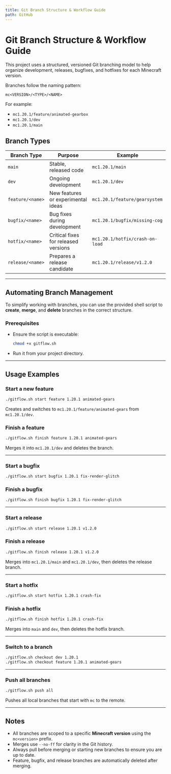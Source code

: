 ```yaml
---
title: Git Branch Structure & Workflow Guide
path: GitHub
---
```

# Git Branch Structure & Workflow Guide

This project uses a structured, versioned Git branching model to help organize development, releases, bugfixes, and hotfixes for each Minecraft version.

Branches follow the naming pattern:

```
mc<VERSION>/<TYPE>/<NAME>
```

For example:

* `mc1.20.1/feature/animated-gearbox`
* `mc1.20.1/dev`
* `mc1.20.1/main`

## Branch Types

| Branch Type      | Purpose                              | Example                         |
| ---------------- | ------------------------------------ | ------------------------------- |
| `main`           | Stable, released code                | `mc1.20.1/main`                 |
| `dev`            | Ongoing development                  | `mc1.20.1/dev`                  |
| `feature/<name>` | New features or experimental ideas   | `mc1.20.1/feature/gearsystem`   |
| `bugfix/<name>`  | Bug fixes during development         | `mc1.20.1/bugfix/missing-cog`   |
| `hotfix/<name>`  | Critical fixes for released versions | `mc1.20.1/hotfix/crash-on-load` |
| `release/<name>` | Prepares a release candidate         | `mc1.20.1/release/v1.2.0`       |

---

## Automating Branch Management

To simplify working with branches, you can use the provided shell script to **create**, **merge**, and **delete** branches in the correct structure.

### Prerequisites

* Ensure the script is executable:

  ```bash
  chmod +x gitflow.sh
  ```
* Run it from your project directory.

---

## Usage Examples

### Start a new feature

```bash
./gitflow.sh start feature 1.20.1 animated-gears
```

Creates and switches to `mc1.20.1/feature/animated-gears` from `mc1.20.1/dev`.

### Finish a feature

```bash
./gitflow.sh finish feature 1.20.1 animated-gears
```

Merges it into `mc1.20.1/dev` and deletes the branch.

---

### Start a bugfix

```bash
./gitflow.sh start bugfix 1.20.1 fix-render-glitch
```

### Finish a bugfix

```bash
./gitflow.sh finish bugfix 1.20.1 fix-render-glitch
```

---

### Start a release

```bash
./gitflow.sh start release 1.20.1 v1.2.0
```

### Finish a release

```bash
./gitflow.sh finish release 1.20.1 v1.2.0
```

Merges into `mc1.20.1/main` and `mc1.20.1/dev`, then deletes the release branch.

---

### Start a hotfix

```bash
./gitflow.sh start hotfix 1.20.1 crash-fix
```

### Finish a hotfix

```bash
./gitflow.sh finish hotfix 1.20.1 crash-fix
```

Merges into `main` and `dev`, then deletes the hotfix branch.

---

### Switch to a branch

```bash
./gitflow.sh checkout dev 1.20.1
./gitflow.sh checkout feature 1.20.1 animated-gears
```

---

### Push all branches

```bash
./gitflow.sh push all
```

Pushes all local branches that start with `mc` to the remote.

---

## Notes

* All branches are scoped to a specific **Minecraft version** using the `mc<version>` prefix.
* Merges use `--no-ff` for clarity in the Git history.
* Always pull before merging or starting new branches to ensure you are up to date.
* Feature, bugfix, and release branches are automatically deleted after merging.
